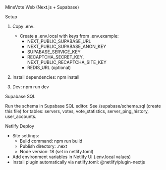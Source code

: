 MineVote Web (Next.js + Supabase)

Setup

1. Copy .env:
   - Create a .env.local with keys from .env.example:
     - NEXT_PUBLIC_SUPABASE_URL
     - NEXT_PUBLIC_SUPABASE_ANON_KEY
     - SUPABASE_SERVICE_KEY
     - RECAPTCHA_SECRET_KEY, NEXT_PUBLIC_RECAPTCHA_SITE_KEY
     - REDIS_URL (optional)

2. Install dependencies:
   npm install

3. Dev:
   npm run dev

Supabase SQL

Run the schema in Supabase SQL editor. See /supabase/schema.sql (create this file) for tables: servers, votes, vote_statistics, server_ping_history, user_accounts.

Netlify Deploy

- Site settings:
  - Build command: npm run build
  - Publish directory: .next
  - Node version: 18 (set in netlify.toml)
- Add environment variables in Netlify UI (.env.local values)
- Install plugin automatically via netlify.toml: @netlify/plugin-nextjs


